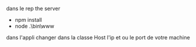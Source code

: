 dans le rep the server
 - npm install
 - node .\bin\www

dans l'appli changer dans la classe Host l'ip et ou le port de votre machine